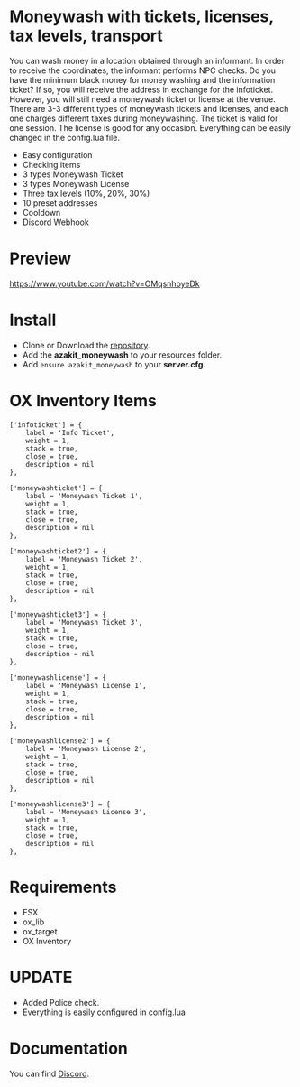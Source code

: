 # Moneywash with tickets, licenses, tax levels, transport
You can wash money in a location obtained through an informant.
In order to receive the coordinates, the informant performs NPC checks. Do you have the minimum black money for money washing and the information ticket?
If so, you will receive the address in exchange for the infoticket. However, you will still need a moneywash ticket or license at the venue. There are 3-3 different types of moneywash tickets and licenses, and each one charges different taxes during moneywashing. The ticket is valid for one session. The license is good for any occasion.
Everything can be easily changed in the config.lua file.

* Easy configuration
* Checking items
* 3 types Moneywash Ticket
* 3 types Moneywash License
* Three tax levels (10%, 20%, 30%)
* 10 preset addresses
* Cooldown
* Discord Webhook

# Preview
https://www.youtube.com/watch?v=OMqsnhoyeDk

# Install
- Clone or Download the [repository](https://github.com/AzakitHU/azakit_moneywash).
- Add the **azakit_moneywash** to your resources folder.
- Add `ensure azakit_moneywash` to your **server.cfg**.

# OX Inventory Items
	
	['infoticket'] = {
		label = 'Info Ticket',
		weight = 1,
		stack = true,
		close = true,
		description = nil
	},

	['moneywashticket'] = {
		label = 'Moneywash Ticket 1',
		weight = 1,
		stack = true,
		close = true,
		description = nil
	},

	['moneywashticket2'] = {
		label = 'Moneywash Ticket 2',
		weight = 1,
		stack = true,
		close = true,
		description = nil
	},

	['moneywashticket3'] = {
		label = 'Moneywash Ticket 3',
		weight = 1,
		stack = true,
		close = true,
		description = nil
	},

	['moneywashlicense'] = {
		label = 'Moneywash License 1',
		weight = 1,
		stack = true,
		close = true,
		description = nil
	},

	['moneywashlicense2'] = {
		label = 'Moneywash License 2',
		weight = 1,
		stack = true,
		close = true,
		description = nil
	},

	['moneywashlicense3'] = {
		label = 'Moneywash License 3',
		weight = 1,
		stack = true,
		close = true,
		description = nil
	},

# Requirements
- ESX
- ox_lib
- ox_target
- OX Inventory

# UPDATE
- Added Police check. 
- Everything is easily configured in config.lua

# Documentation
You can find [Discord](https://discord.gg/DmsF6DbCJ9).
